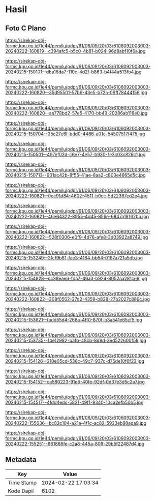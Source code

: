 # Hasil

## Foto C Plano

https://sirekap-obj-formc.kpu.go.id/1e44/pemilu/pdpr/61/06/09/20/03/6106092003003-20240222-160819--c394afc5-b5c0-4b81-b024-96d8abf10f6a.jpg

https://sirekap-obj-formc.kpu.go.id/1e44/pemilu/pdpr/61/06/09/20/03/6106092003003-20240215-150101--dba16da7-110c-4d2f-b863-b4f44a513fb4.jpg

https://sirekap-obj-formc.kpu.go.id/1e44/pemilu/pdpr/61/06/09/20/03/6106092003003-20240222-160820--35d95501-57b6-43e5-b72a-09ff78444156.jpg

https://sirekap-obj-formc.kpu.go.id/1e44/pemilu/pdpr/61/06/09/20/03/6106092003003-20240222-160820--aa778bd2-57e5-4170-bb49-20286ab116e0.jpg

https://sirekap-obj-formc.kpu.go.id/1e44/pemilu/pdpr/61/06/09/20/03/6106092003003-20240215-150704--35e27e6f-bdd0-4486-a01e-54507517f475.jpg

https://sirekap-obj-formc.kpu.go.id/1e44/pemilu/pdpr/61/06/09/20/03/6106092003003-20240215-150501--497ef02d-c6e7-4e57-b930-1e3c03c826c1.jpg

https://sirekap-obj-formc.kpu.go.id/1e44/pemilu/pdpr/61/06/09/20/03/6106092003003-20240215-150713--901ac42b-8f55-41ae-8aa2-c803e4665d5c.jpg

https://sirekap-obj-formc.kpu.go.id/1e44/pemilu/pdpr/61/06/09/20/03/6106092003003-20240222-160821--0cc91d84-4602-4511-b0cc-5d22367cd2e4.jpg

https://sirekap-obj-formc.kpu.go.id/1e44/pemilu/pdpr/61/06/09/20/03/6106092003003-20240222-160821--46e64322-8955-4d45-856e-6847a19162ba.jpg

https://sirekap-obj-formc.kpu.go.id/1e44/pemilu/pdpr/61/06/09/20/03/6106092003003-20240222-160822--528f0306-e0f9-4d76-afe8-3d03922a8749.jpg

https://sirekap-obj-formc.kpu.go.id/1e44/pemilu/pdpr/61/06/09/20/03/6106092003003-20240215-153249--3fcf9b81-fae3-4164-bb54-0167a721a5db.jpg

https://sirekap-obj-formc.kpu.go.id/1e44/pemilu/pdpr/61/06/09/20/03/6106092003003-20240215-154828--cc38eae6-fda7-46a3-b924-8052aa281ce9.jpg

https://sirekap-obj-formc.kpu.go.id/1e44/pemilu/pdpr/61/06/09/20/03/6106092003003-20240222-160822--308f0562-37d2-4359-b828-27b2027c889c.jpg

https://sirekap-obj-formc.kpu.go.id/1e44/pemilu/pdpr/61/06/09/20/03/6106092003003-20240215-153621--fadd55d4-266a-4ff0-870f-b3a541e65cf5.jpg

https://sirekap-obj-formc.kpu.go.id/1e44/pemilu/pdpr/61/06/09/20/03/6106092003003-20240215-153735--14e12982-bafb-48cb-8d9d-3ed522600f59.jpg

https://sirekap-obj-formc.kpu.go.id/1e44/pemilu/pdpr/61/06/09/20/03/6106092003003-20240215-154126--210e05cd-538c-49c7-937c-d75de10f6f23.jpg

https://sirekap-obj-formc.kpu.go.id/1e44/pemilu/pdpr/61/06/09/20/03/6106092003003-20240215-154152--ca580223-91e6-40fe-92df-0d37e3d5c2a7.jpg

https://sirekap-obj-formc.kpu.go.id/1e44/pemilu/pdpr/61/06/09/20/03/6106092003003-20240215-154517--4fdd4edc-5821-49f1-9340-10ca2efb50b5.jpg

https://sirekap-obj-formc.kpu.go.id/1e44/pemilu/pdpr/61/06/09/20/03/6106092003003-20240222-155036--bc82c104-a21a-4f1c-ac82-5923eb98ada9.jpg

https://sirekap-obj-formc.kpu.go.id/1e44/pemilu/pdpr/61/06/09/20/03/6106092003003-20240222-155251--861866fe-c2a8-445a-80ff-29b5f22487d4.jpg


## Metadata

| Key        | Value               |
| ---------- | ------------------- |
| Time Stamp | 2024-02-22 17:03:34 |
| Kode Dapil | 6102                |



